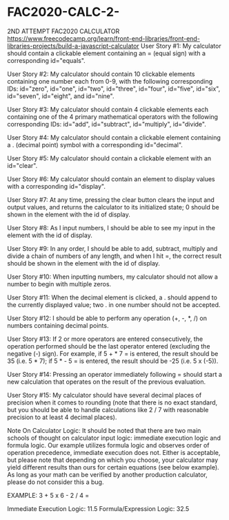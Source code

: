 # FAC2020-CALC-2-
2ND ATTEMPT FAC2020 CALCULATOR
https://www.freecodecamp.org/learn/front-end-libraries/front-end-libraries-projects/build-a-javascript-calculator
User Story #1: My calculator should contain a clickable element containing an = (equal sign) with a corresponding id="equals".

User Story #2: My calculator should contain 10 clickable elements containing one number each from 0-9, with the following corresponding IDs: id="zero", id="one", id="two", id="three", id="four", id="five", id="six", id="seven", id="eight", and id="nine".

User Story #3: My calculator should contain 4 clickable elements each containing one of the 4 primary mathematical operators with the following corresponding IDs: id="add", id="subtract", id="multiply", id="divide".

User Story #4: My calculator should contain a clickable element containing a . (decimal point) symbol with a corresponding id="decimal".

User Story #5: My calculator should contain a clickable element with an id="clear".

User Story #6: My calculator should contain an element to display values with a corresponding id="display".

User Story #7: At any time, pressing the clear button clears the input and output values, and returns the calculator to its initialized state; 0 should be shown in the element with the id of display.

User Story #8: As I input numbers, I should be able to see my input in the element with the id of display.

User Story #9: In any order, I should be able to add, subtract, multiply and divide a chain of numbers of any length, and when I hit =, the correct result should be shown in the element with the id of display.

User Story #10: When inputting numbers, my calculator should not allow a number to begin with multiple zeros.

User Story #11: When the decimal element is clicked, a . should append to the currently displayed value; two . in one number should not be accepted.

User Story #12: I should be able to perform any operation (+, -, *, /) on numbers containing decimal points.

User Story #13: If 2 or more operators are entered consecutively, the operation performed should be the last operator entered (excluding the negative (-) sign). For example, if 5 + * 7 = is entered, the result should be 35 (i.e. 5 * 7); if 5 * - 5 = is entered, the result should be -25 (i.e. 5 x (-5)).

User Story #14: Pressing an operator immediately following = should start a new calculation that operates on the result of the previous evaluation.

User Story #15: My calculator should have several decimal places of precision when it comes to rounding (note that there is no exact standard, but you should be able to handle calculations like 2 / 7 with reasonable precision to at least 4 decimal places).

Note On Calculator Logic: It should be noted that there are two main schools of thought on calculator input logic: immediate execution logic and formula logic. Our example utilizes formula logic and observes order of operation precedence, immediate execution does not. Either is acceptable, but please note that depending on which you choose, your calculator may yield different results than ours for certain equations (see below example). As long as your math can be verified by another production calculator, please do not consider this a bug.

EXAMPLE: 3 + 5 x 6 - 2 / 4 =

Immediate Execution Logic: 11.5
Formula/Expression Logic: 32.5
